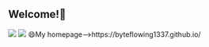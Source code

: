 ## Welcome!👋
<img src="https://github-readme-stats.vercel.app/api?username=ByteFlowing1337">
<img src="https://github-readme-stats.vercel.app/api/top-langs/?username=ByteFlowing1337">
😄My homepage-->https://byteflowing1337.github.io/
<!--
**ByteFlowing1337/ByteFlowing1337** is a ✨ _special_ ✨ repository because its `README.md` (this file) appears on your GitHub profile.

Here are some ideas to get you started:

- 🔭 I’m currently working on ...
- 🌱 I’m currently learning ...
- 👯 I’m looking to collaborate on ...
- 🤔 I’m looking for help with ...
- 💬 Ask me about ...
- 📫 How to reach me: ...
- 😄 Pronouns: ...
- ⚡ Fun fact: ...
-->
